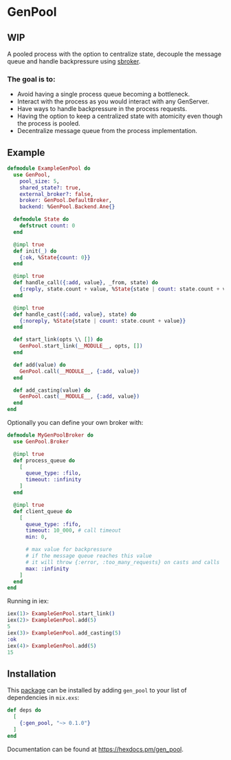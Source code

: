 # GenPool

## WIP

A pooled process with the option to centralize state, decouple the message queue and handle backpressure using [sbroker](https://github.com/fishcakez/sbroker).

### The goal is to:

- Avoid having a single process queue becoming a bottleneck.
- Interact with the process as you would interact with any GenServer.
- Have ways to handle backpressure in the process requests.
- Having the option to keep a centralized state with atomicity even though the process is pooled.
- Decentralize message queue from the process implementation.

## Example

```Elixir
defmodule ExampleGenPool do
  use GenPool,
    pool_size: 5,
    shared_state?: true,
    external_broker?: false,
    broker: GenPool.DefaultBroker,
    backend: %GenPool.Backend.Ane{}

  defmodule State do
    defstruct count: 0
  end

  @impl true
  def init(_) do
    {:ok, %State{count: 0}}
  end

  @impl true
  def handle_call({:add, value}, _from, state) do
    {:reply, state.count + value, %State{state | count: state.count + value}}
  end

  @impl true
  def handle_cast({:add, value}, state) do
    {:noreply, %State{state | count: state.count + value}}
  end

  def start_link(opts \\ []) do
    GenPool.start_link(__MODULE__, opts, [])
  end

  def add(value) do
    GenPool.call(__MODULE__, {:add, value})
  end

  def add_casting(value) do
    GenPool.cast(__MODULE__, {:add, value})
  end
end
```

Optionally you can define your own broker with:

```Elixir
defmodule MyGenPoolBroker do
  use GenPool.Broker

  @impl true
  def process_queue do
    [
      queue_type: :filo,
      timeout: :infinity
    ]
  end

  @impl true
  def client_queue do
    [
      queue_type: :fifo,
      timeout: 10_000, # call timeout
      min: 0,

      # max value for backpressure
      # if the message queue reaches this value
      # it will throw {:error, :too_many_requests} on casts and calls
      max: :infinity
    ]
  end
end
```

Running in iex:

```Elixir
iex(1)> ExampleGenPool.start_link()
iex(2)> ExampleGenPool.add(5)
5
iex(3)> ExampleGenPool.add_casting(5)
:ok
iex(4)> ExampleGenPool.add(5)
15
```

## Installation

This [package](https://hex.pm/packages/gen_pool) can be installed by adding `gen_pool` to your list of dependencies in `mix.exs`:

```elixir
def deps do
  [
    {:gen_pool, "~> 0.1.0"}
  ]
end
```

Documentation can be found at <https://hexdocs.pm/gen_pool>.
